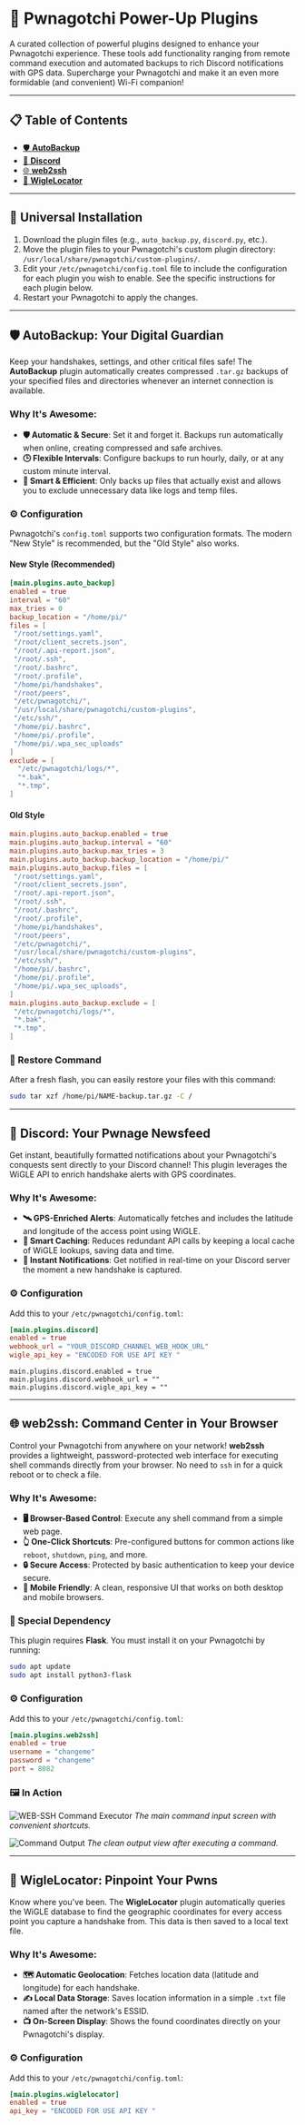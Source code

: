 # 🚀 Pwnagotchi Power-Up Plugins

A curated collection of powerful plugins designed to enhance your Pwnagotchi experience. These tools add functionality ranging from remote command execution and automated backups to rich Discord notifications with GPS data. Supercharge your Pwnagotchi and make it an even more formidable (and convenient) Wi-Fi companion!

---

## 📋 Table of Contents

- [🛡️ **AutoBackup**](#️-autobackup-your-digital-guardian)
- [🔔 **Discord**](#-discord-your-pwnage-newsfeed)
- [🌐 **web2ssh**](#-web2ssh-command-center-in-your-browser)
- [📍 **WigleLocator**](#-wiglelocator-pinpoint-your-pwns)

---

## 🔌 Universal Installation

1.  Download the plugin files (e.g., `auto_backup.py`, `discord.py`, etc.).
2.  Move the plugin files to your Pwnagotchi's custom plugin directory: `/usr/local/share/pwnagotchi/custom-plugins/`.
3.  Edit your `/etc/pwnagotchi/config.toml` file to include the configuration for each plugin you wish to enable. See the specific instructions for each plugin below.
4.  Restart your Pwnagotchi to apply the changes.

---

## 🛡️ AutoBackup: Your Digital Guardian

Keep your handshakes, settings, and other critical files safe! The **AutoBackup** plugin automatically creates compressed `.tar.gz` backups of your specified files and directories whenever an internet connection is available.

### Why It's Awesome:
-   **🛡️ Automatic & Secure**: Set it and forget it. Backups run automatically when online, creating compressed and safe archives.
-   **🕒 Flexible Intervals**: Configure backups to run hourly, daily, or at any custom minute interval.
-   **🧠 Smart & Efficient**: Only backs up files that actually exist and allows you to exclude unnecessary data like logs and temp files.

### ⚙️ Configuration

Pwnagotchi's `config.toml` supports two configuration formats. The modern "New Style" is recommended, but the "Old Style" also works.

#### New Style (Recommended)
```toml
[main.plugins.auto_backup]
enabled = true
interval = "60"
max_tries = 0
backup_location = "/home/pi/"
files = [
 "/root/settings.yaml",
 "/root/client_secrets.json",
 "/root/.api-report.json",
 "/root/.ssh",
 "/root/.bashrc",
 "/root/.profile",
 "/home/pi/handshakes",
 "/root/peers",
 "/etc/pwnagotchi/",
 "/usr/local/share/pwnagotchi/custom-plugins",
 "/etc/ssh/",
 "/home/pi/.bashrc",
 "/home/pi/.profile",
 "/home/pi/.wpa_sec_uploads"
]
exclude = [
  "/etc/pwnagotchi/logs/*",
  "*.bak",
  "*.tmp",
]
```

#### Old Style
```toml
main.plugins.auto_backup.enabled = true
main.plugins.auto_backup.interval = "60"
main.plugins.auto_backup.max_tries = 3
main.plugins.auto_backup.backup_location = "/home/pi/"
main.plugins.auto_backup.files = [
 "/root/settings.yaml",
 "/root/client_secrets.json",
 "/root/.api-report.json",
 "/root/.ssh",
 "/root/.bashrc",
 "/root/.profile",
 "/home/pi/handshakes",
 "/root/peers",
 "/etc/pwnagotchi/",
 "/usr/local/share/pwnagotchi/custom-plugins",
 "/etc/ssh/",
 "/home/pi/.bashrc",
 "/home/pi/.profile",
 "/home/pi/.wpa_sec_uploads",
]
main.plugins.auto_backup.exclude = [
 "/etc/pwnagotchi/logs/*",
 "*.bak",
 "*.tmp",
]
```

### 🚀 Restore Command

After a fresh flash, you can easily restore your files with this command:

```bash
sudo tar xzf /home/pi/NAME-backup.tar.gz -C /
```

---

## 🔔 Discord: Your Pwnage Newsfeed

Get instant, beautifully formatted notifications about your Pwnagotchi's conquests sent directly to your Discord channel! This plugin leverages the WiGLE API to enrich handshake alerts with GPS coordinates.

### Why It's Awesome:
-   **🛰️ GPS-Enriched Alerts**: Automatically fetches and includes the latitude and longitude of the access point using WiGLE.
-   **🧠 Smart Caching**: Reduces redundant API calls by keeping a local cache of WiGLE lookups, saving data and time.
-   **💬 Instant Notifications**: Get notified in real-time on your Discord server the moment a new handshake is captured.

### ⚙️ Configuration

Add this to your `/etc/pwnagotchi/config.toml`:

```toml
[main.plugins.discord]
enabled = true
webhook_url = "YOUR_DISCORD_CHANNEL_WEB_HOOK_URL"
wigle_api_key = "ENCODED FOR USE API KEY "
```
```Old Stle
main.plugins.discord.enabled = true
main.plugins.discord.webhook_url = ""
main.plugins.discord.wigle_api_key = ""
```

---

## 🌐 web2ssh: Command Center in Your Browser

Control your Pwnagotchi from anywhere on your network! **web2ssh** provides a lightweight, password-protected web interface for executing shell commands directly from your browser. No need to `ssh` in for a quick reboot or to check a file.

### Why It's Awesome:
-   **🖥️ Browser-Based Control**: Execute any shell command from a simple web page.
-   **👆 One-Click Shortcuts**: Pre-configured buttons for common actions like `reboot`, `shutdown`, `ping`, and more.
-   **🔒 Secure Access**: Protected by basic authentication to keep your device secure.
-   **📱 Mobile Friendly**: A clean, responsive UI that works on both desktop and mobile browsers.

### 🚨 Special Dependency

This plugin requires **Flask**. You must install it on your Pwnagotchi by running:
```bash
sudo apt update
sudo apt install python3-flask
```

### ⚙️ Configuration

Add this to your `/etc/pwnagotchi/config.toml`:

```toml
[main.plugins.web2ssh]
enabled = true
username = "changeme"
password = "changeme"
port = 8082
```

### 🖼️ In Action

![WEB-SSH Command Executor](https://github.com/user-attachments/assets/9d3829ea-a64b-4892-ace7-5c88159ebe57)
*The main command input screen with convenient shortcuts.*

![Command Output](https://github.com/user-attachments/assets/82084845-8e6a-40be-bd2d-47398b5887ea)
*The clean output view after executing a command.*

---

## 📍 WigleLocator: Pinpoint Your Pwns

Know where you've been. The **WigleLocator** plugin automatically queries the WiGLE database to find the geographic coordinates for every access point you capture a handshake from. This data is then saved to a local text file.

### Why It's Awesome:
-   **🗺️ Automatic Geolocation**: Fetches location data (latitude and longitude) for each handshake.
-   **✍️ Local Data Storage**: Saves location information in a simple `.txt` file named after the network's ESSID.
-   **📺 On-Screen Display**: Shows the found coordinates directly on your Pwnagotchi's display.

### ⚙️ Configuration

Add this to your `/etc/pwnagotchi/config.toml`:

```toml
[main.plugins.wiglelocator]
enabled = true
api_key = "ENCODED FOR USE API KEY "
